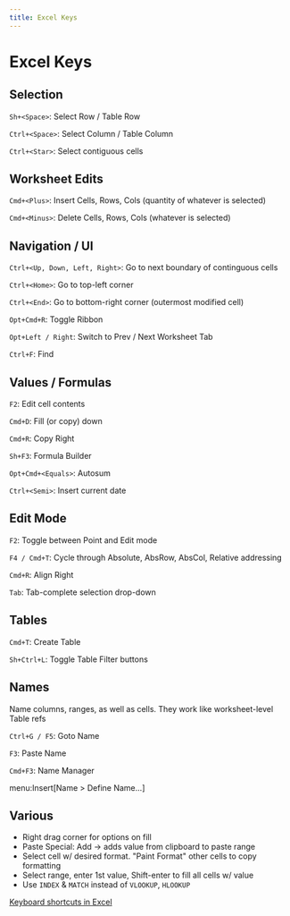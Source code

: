 ```yaml
---
title: Excel Keys
---
```


# Excel Keys

## Selection

`Sh+<Space>`:  Select Row / Table Row

`Ctrl+<Space>`: Select Column / Table Column

`Ctrl+<Star>`: Select contiguous cells

## Worksheet Edits

`Cmd+<Plus>`: Insert Cells, Rows, Cols (quantity of whatever is selected)

`Cmd+<Minus>`: Delete Cells, Rows, Cols (whatever is selected)

## Navigation / UI

`Ctrl+<Up, Down, Left, Right>`: Go to next boundary of continguous cells

`Ctrl+<Home>`: Go to top-left corner

`Ctrl+<End>`: Go to bottom-right corner (outermost modified cell)

`Opt+Cmd+R`: Toggle Ribbon

`Opt+Left / Right`: Switch to Prev / Next Worksheet Tab

`Ctrl+F`: Find

## Values / Formulas

`F2`:  Edit cell contents

`Cmd+D`: Fill (or copy) down

`Cmd+R`: Copy Right

`Sh+F3`: Formula Builder 

`Opt+Cmd+<Equals>`: Autosum

`Ctrl+<Semi>`: Insert current date

## Edit Mode

`F2`: Toggle between Point and Edit mode

`F4 / Cmd+T`: Cycle through Absolute, AbsRow, AbsCol, Relative addressing

`Cmd+R`: Align Right

`Tab`: Tab-complete selection drop-down

## Tables

`Cmd+T`: Create Table

`Sh+Ctrl+L`: Toggle Table Filter buttons

## Names

Name columns, ranges, as well as cells. They work like worksheet-level Table refs

`Ctrl+G / F5`: Goto Name

`F3`: Paste Name 

`Cmd+F3`: Name Manager

menu:Insert[Name > Define Name...]

## Various

- Right drag corner for options on fill
- Paste Special: Add -> adds value from clipboard to paste range
- Select cell w/ desired format. "Paint Format" other cells to copy formatting
- Select range, enter 1st value, Shift-enter to fill all cells w/ value
- Use `INDEX` & `MATCH` instead of `VLOOKUP`, `HLOOKUP`

[Keyboard shortcuts in Excel](https://support.microsoft.com/en-us/office/keyboard-shortcuts-in-excel-1798d9d5-842a-42b8-9c99-9b7213f0040f)

